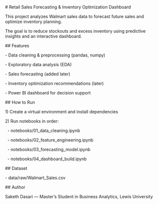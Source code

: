 \# Retail Sales Forecasting \& Inventory Optimization Dashboard



This project analyzes Walmart sales data to forecast future sales and optimize inventory planning.

The goal is to reduce stockouts and excess inventory using predictive insights and an interactive dashboard.



\## Features

\- Data cleaning \& preprocessing (pandas, numpy)

\- Exploratory data analysis (EDA)

\- Sales forecasting (added later)

\- Inventory optimization recommendations (later)

\- Power BI dashboard for decision support



\## How to Run

1\) Create a virtual environment and install dependencies

2\) Run notebooks in order:

&nbsp;  - notebooks/01\_data\_cleaning.ipynb

&nbsp;  - notebooks/02\_feature\_engineering.ipynb

&nbsp;  - notebooks/03\_forecasting\_model.ipynb

&nbsp;  - notebooks/04\_dashboard\_build.ipynb



\## Dataset

\- data/raw/Walmart\_Sales.csv



\## Author

Saketh Dasari — Master’s Student in Business Analytics, Lewis University



